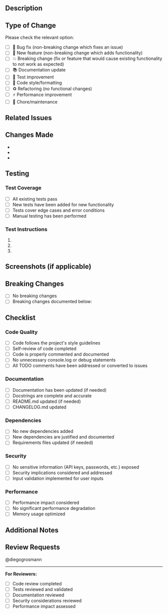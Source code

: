 ## Description

<!-- Provide a brief description of the changes in this PR -->

## Type of Change

Please check the relevant option:

- [ ] 🐛 Bug fix (non-breaking change which fixes an issue)
- [ ] 🚀 New feature (non-breaking change which adds functionality)
- [ ] 💥 Breaking change (fix or feature that would cause existing functionality to not work as expected)
- [ ] 📚 Documentation update
- [ ] 🧪 Test improvement
- [ ] 🎨 Code style/formatting
- [ ] ♻️ Refactoring (no functional changes)
- [ ] ⚡ Performance improvement
- [ ] 🔧 Chore/maintenance

## Related Issues

<!-- Link to related issues using "Fixes #123", "Closes #123", or "Relates to #123" -->

## Changes Made

<!-- Describe the specific changes made in this PR -->

-
-
-

## Testing

### Test Coverage
- [ ] All existing tests pass
- [ ] New tests have been added for new functionality
- [ ] Tests cover edge cases and error conditions
- [ ] Manual testing has been performed

### Test Instructions
<!-- Provide instructions for reviewers to test the changes -->

1.
2.
3.

## Screenshots (if applicable)

<!-- Add screenshots or GIFs to demonstrate UI changes -->

## Breaking Changes

<!-- List any breaking changes and migration instructions -->

- [ ] No breaking changes
- [ ] Breaking changes documented below:

## Checklist

### Code Quality
- [ ] Code follows the project's style guidelines
- [ ] Self-review of code completed
- [ ] Code is properly commented and documented
- [ ] No unnecessary console.log or debug statements
- [ ] All TODO comments have been addressed or converted to issues

### Documentation
- [ ] Documentation has been updated (if needed)
- [ ] Docstrings are complete and accurate
- [ ] README.md updated (if needed)
- [ ] CHANGELOG.md updated

### Dependencies
- [ ] No new dependencies added
- [ ] New dependencies are justified and documented
- [ ] Requirements files updated (if needed)

### Security
- [ ] No sensitive information (API keys, passwords, etc.) exposed
- [ ] Security implications considered and addressed
- [ ] Input validation implemented for user inputs

### Performance
- [ ] Performance impact considered
- [ ] No significant performance degradation
- [ ] Memory usage optimized

## Additional Notes

<!-- Any additional information, context, or considerations for reviewers -->

## Review Requests

<!-- Tag specific people if you need their review -->

@diegogrosmann

---

**For Reviewers:**
- [ ] Code review completed
- [ ] Tests reviewed and validated
- [ ] Documentation reviewed
- [ ] Security considerations reviewed
- [ ] Performance impact assessed
